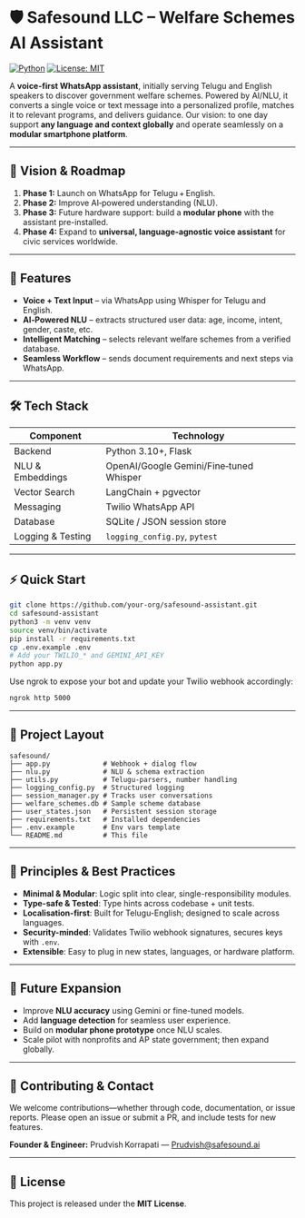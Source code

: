 # 🛡️ Safesound LLC – Welfare Schemes AI Assistant

[![Python](https://img.shields.io/badge/python-3.10%2B-blue)]()
[![License: MIT](https://img.shields.io/badge/license-MIT-green)]()

A **voice-first WhatsApp assistant**, initially serving Telugu and English speakers to discover government welfare schemes. Powered by AI/NLU, it converts a single voice or text message into a personalized profile, matches it to relevant programs, and delivers guidance. Our vision: to one day support **any language and context globally** and operate seamlessly on a **modular smartphone platform**.

---

## 🧭 Vision & Roadmap

1. **Phase 1:** Launch on WhatsApp for Telugu + English.
2. **Phase 2:** Improve AI‑powered understanding (NLU).
3. **Phase 3:** Future hardware support: build a **modular phone** with the assistant pre-installed.
4. **Phase 4:** Expand to **universal, language-agnostic voice assistant** for civic services worldwide.

---

## 🚀 Features

- **Voice + Text Input** – via WhatsApp using Whisper for Telugu and English.
- **AI‑Powered NLU** – extracts structured user data: age, income, intent, gender, caste, etc.
- **Intelligent Matching** – selects relevant welfare schemes from a verified database.
- **Seamless Workflow** – sends document requirements and next steps via WhatsApp.

---

## 🛠️ Tech Stack

| Component            | Technology                    |
|----------------------|-------------------------------|
| Backend              | Python 3.10+, Flask           |
| NLU & Embeddings     | OpenAI/Google Gemini/Fine‑tuned Whisper |
| Vector Search        | LangChain + pgvector          |
| Messaging            | Twilio WhatsApp API           |
| Database             | SQLite / JSON session store   |
| Logging & Testing    | `logging_config.py`, `pytest` |

---

## ⚡ Quick Start

```bash
git clone https://github.com/your-org/safesound-assistant.git
cd safesound-assistant
python3 -m venv venv
source venv/bin/activate
pip install -r requirements.txt
cp .env.example .env
# Add your TWILIO_* and GEMINI_API_KEY
python app.py
````

Use ngrok to expose your bot and update your Twilio webhook accordingly:

```bash
ngrok http 5000
```

---

## 📁 Project Layout

```
safesound/
├── app.py             # Webhook + dialog flow
├── nlu.py             # NLU & schema extraction
├── utils.py           # Telugu-parsers, number handling
├── logging_config.py  # Structured logging
├── session_manager.py # Tracks user conversations
├── welfare_schemes.db # Sample scheme database
├── user_states.json   # Persistent session storage
├── requirements.txt   # Installed dependencies
├── .env.example       # Env vars template
└── README.md          # This file
```

---

## 🎯 Principles & Best Practices

* **Minimal & Modular**: Logic split into clear, single-responsibility modules.
* **Type-safe & Tested**: Type hints across codebase + unit tests.
* **Localisation-first**: Built for Telugu-English; designed to scale across languages.
* **Security-minded**: Validates Twilio webhook signatures, secures keys with `.env`.
* **Extensible**: Easy to plug in new states, languages, or hardware platform.

---

## 🧬 Future Expansion

* Improve **NLU accuracy** using Gemini or fine-tuned models.
* Add **language detection** for seamless user experience.
* Build on **modular phone prototype** once NLU scales.
* Scale pilot with nonprofits and AP state government; then expand globally.

---

## 🤝 Contributing & Contact

We welcome contributions—whether through code, documentation, or issue reports. Please open an issue or submit a PR, and include tests for new features.

**Founder & Engineer:**
Prudvish Korrapati — Prudvish@safesound.ai

---

## 📄 License

This project is released under the **MIT License**.


